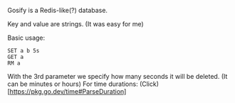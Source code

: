 Gosify is a Redis-like(?) database.

Key and value are strings. (It was easy for me)

Basic usage:
```
SET a b 5s
GET a
RM a
```

With the 3rd parameter we specify how many seconds it will be deleted. (It can be minutes or hours)
For time durations: (Click)[https://pkg.go.dev/time#ParseDuration]